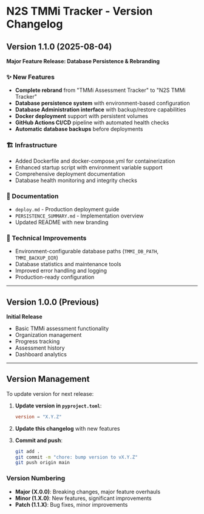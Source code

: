 # N2S TMMi Tracker - Version Changelog


## Version 1.1.0 (2025-08-04)
**Major Feature Release: Database Persistence & Rebranding**



### ✨ New Features
- **Complete rebrand** from "TMMi Assessment Tracker" to "N2S TMMi Tracker"
- **Database persistence system** with environment-based configuration
- **Database Administration interface** with backup/restore capabilities
- **Docker deployment** support with persistent volumes
- **GitHub Actions CI/CD** pipeline with automated health checks
- **Automatic database backups** before deployments



### 🏗️ Infrastructure
- Added Dockerfile and docker-compose.yml for containerization
- Enhanced startup script with environment variable support
- Comprehensive deployment documentation
- Database health monitoring and integrity checks



### 📝 Documentation
- `deploy.md` - Production deployment guide
- `PERSISTENCE_SUMMARY.md` - Implementation overview
- Updated README with new branding



### 🔧 Technical Improvements
- Environment-configurable database paths (`TMMI_DB_PATH`, `TMMI_BACKUP_DIR`)
- Database statistics and maintenance tools
- Improved error handling and logging
- Production-ready configuration

---


## Version 1.0.0 (Previous)
**Initial Release**
- Basic TMMi assessment functionality
- Organization management
- Progress tracking
- Assessment history
- Dashboard analytics

---


## Version Management

To update version for next release:

1. **Update version in `pyproject.toml`**:
   ```toml
   version = "X.Y.Z"
   ```

2. **Update this changelog** with new features

3. **Commit and push**:
   ```bash
   git add .
   git commit -m "chore: bump version to vX.Y.Z"
   git push origin main
   ```



### Version Numbering
- **Major (X.0.0)**: Breaking changes, major feature overhauls
- **Minor (1.X.0)**: New features, significant improvements
- **Patch (1.1.X)**: Bug fixes, minor improvements